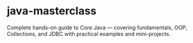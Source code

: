 # java-masterclass
Complete hands-on guide to Core Java — covering fundamentals, OOP, Collections, and JDBC with practical examples and mini-projects.

